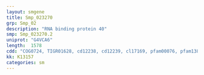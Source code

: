 ```yaml
---
layout: smgene
title: Smp_023270
grp: Smp_02
description: "RNA binding protein 40"
smp: Smp_023270.2
uniprot: "G4VCA6"
length:  1578
cdd: "COG0724, TIGR01628, cd12238, cd12239, cl17169, pfam00076, pfam13893, pfam14259, smart00360"
kk: K13157
categories: sm
---
```

